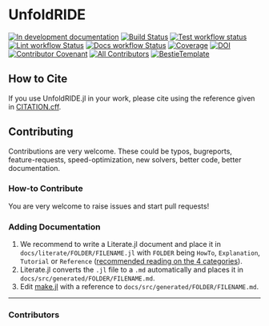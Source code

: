 # UnfoldRIDE

[![In development documentation](https://img.shields.io/badge/docs-dev-blue.svg)](https://unfoldtoolbox.github.io/UnfoldRIDE.jl/dev)
[![Build Status](https://github.com/unfoldtoolbox/UnfoldRIDE.jl/workflows/Test/badge.svg)](https://github.com/unfoldtoolbox/UnfoldRIDE.jl/actions)
[![Test workflow status](https://github.com/unfoldtoolbox/UnfoldRIDE.jl/actions/workflows/Test.yml/badge.svg?branch=main)](https://github.com/unfoldtoolbox/UnfoldRIDE.jl/actions/workflows/Test.yml?query=branch%3Amain)
[![Lint workflow Status](https://github.com/unfoldtoolbox/UnfoldRIDE.jl/actions/workflows/Lint.yml/badge.svg?branch=main)](https://github.com/unfoldtoolbox/UnfoldRIDE.jl/actions/workflows/Lint.yml?query=branch%3Amain)
[![Docs workflow Status](https://github.com/unfoldtoolbox/UnfoldRIDE.jl/actions/workflows/Docs.yml/badge.svg?branch=main)](https://github.com/unfoldtoolbox/UnfoldRIDE.jl/actions/workflows/Docs.yml?query=branch%3Amain)
[![Coverage](https://codecov.io/gh/unfoldtoolbox/UnfoldRIDE.jl/branch/main/graph/badge.svg)](https://codecov.io/gh/unfoldtoolbox/UnfoldRIDE.jl)
[![DOI](https://zenodo.org/badge/DOI/FIXME)](https://doi.org/FIXME)
[![Contributor Covenant](https://img.shields.io/badge/Contributor%20Covenant-2.1-4baaaa.svg)](CODE_OF_CONDUCT.md)
[![All Contributors](https://img.shields.io/github/all-contributors/unfoldtoolbox/UnfoldRIDE.jl?labelColor=5e1ec7&color=c0ffee&style=flat-square)](#contributors)
[![BestieTemplate](https://img.shields.io/endpoint?url=https://raw.githubusercontent.com/JuliaBesties/BestieTemplate.jl/main/docs/src/assets/badge.json)](https://github.com/JuliaBesties/BestieTemplate.jl)

## How to Cite

If you use UnfoldRIDE.jl in your work, please cite using the reference given in [CITATION.cff](https://github.com/unfoldtoolbox/UnfoldRIDE.jl/blob/main/CITATION.cff).

## Contributing
Contributions are very welcome. These could be typos, bugreports, feature-requests, speed-optimization, new solvers, better code, better documentation.

### How-to Contribute

You are very welcome to raise issues and start pull requests!

### Adding Documentation

1. We recommend to write a Literate.jl document and place it in `docs/literate/FOLDER/FILENAME.jl` with `FOLDER` being `HowTo`, `Explanation`, `Tutorial` or `Reference` ([recommended reading on the 4 categories](https://documentation.divio.com/)).
2. Literate.jl converts the `.jl` file to a `.md` automatically and places it in `docs/src/generated/FOLDER/FILENAME.md`.
3. Edit [make.jl](https://github.com/unfoldtoolbox/UnfoldRIDE.jl/blob/main/docs/make.jl) with a reference to `docs/src/generated/FOLDER/FILENAME.md`.

---

### Contributors

<!-- ALL-CONTRIBUTORS-LIST:START - Do not remove or modify this section -->
<!-- prettier-ignore-start -->
<!-- markdownlint-disable -->

<!-- markdownlint-restore -->
<!-- prettier-ignore-end -->

<!-- ALL-CONTRIBUTORS-LIST:END -->
